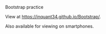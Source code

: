 Bootstrap practice

View at https://inquant34.github.io/Bootstrap/.

Also available for viewing on smartphones.
